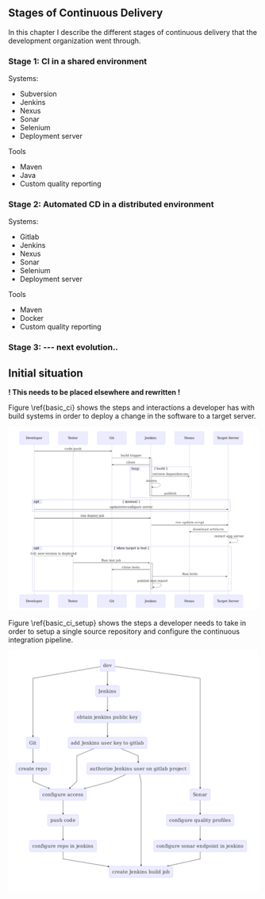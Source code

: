 ## Stages of Continuous Delivery

In this chapter I describe the different stages of continuous delivery that the
development organization went through.

### Stage 1: CI in a shared environment

Systems:

 - Subversion
 - Jenkins
 - Nexus
 - Sonar
 - Selenium
 - Deployment server

Tools

 - Maven
 - Java
 - Custom quality reporting

### Stage 2: Automated CD in a distributed environment

Systems:

  - Gitlab
  - Jenkins
  - Nexus
  - Sonar
  - Selenium
  - Deployment server


 Tools

  - Maven
  - Docker
  - Custom quality reporting


### Stage 3: --- next evolution..



## Initial situation

**! This needs to be placed elsewhere and rewritten !**

Figure \ref{basic_ci} shows the steps and interactions a developer has with
build systems in order to deploy a change in the software to a target server.

![Basic CI \label{basic_ci}](figures/mermaid/basic-ci-sequencediag.mermaid.png)

Figure \ref{basic_ci_setup} shows the steps a developer needs to take in order
to setup a single source repository and configure the continuous integration
pipeline.

![Basic CI setup \label{basic_ci}](figures/mermaid/basic-ci-initial-setup.mermaid.png)
